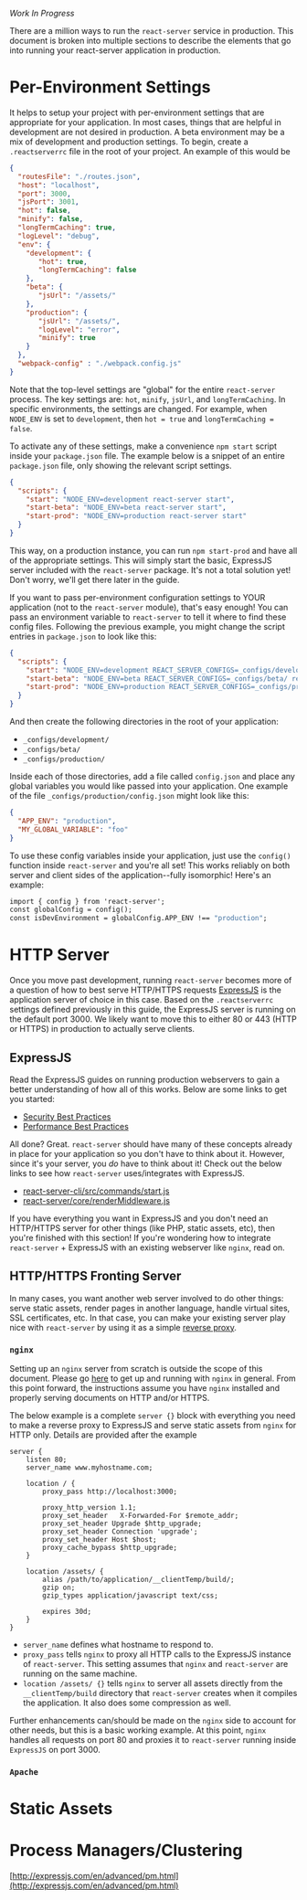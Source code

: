 *Work In Progress*

There are a million ways to run the `react-server` service in production.  This document is broken into multiple sections to
describe the elements that go into running your react-server application in production.

# Per-Environment Settings

It helps to setup your project with per-environment settings that are appropriate for your application.  In most cases,
 things that are helpful in development are not desired in production.  A beta environment may be a mix of development
 and production settings.  To begin, create a `.reactserverrc` file in the root of your project.  An example of this
 would be
 
```json
{
  "routesFile": "./routes.json",
  "host": "localhost",
  "port": 3000,
  "jsPort": 3001,
  "hot": false,
  "minify": false,
  "longTermCaching": true,
  "logLevel": "debug",
  "env": {
    "development": {
       "hot": true,
       "longTermCaching": false
    },
    "beta": {
       "jsUrl": "/assets/"
    },
    "production": {
       "jsUrl": "/assets/",
       "logLevel": "error",
       "minify": true
    }
  },
  "webpack-config" : "./webpack.config.js"
}
```

Note that the top-level settings are "global" for the entire `react-server` process.  The key settings are: `hot`,
`minify`, `jsUrl`, and `longTermCaching`.  In specific environments, the settings are changed.  For example, when
`NODE_ENV` is set to `development`, then `hot = true` and `longTermCaching = false`.

To activate any of these settings, make a convenience `npm start` script inside your `package.json` file.  The example
below is a snippet of an entire `package.json` file, only showing the relevant script settings.

```json
{
  "scripts": {
    "start": "NODE_ENV=development react-server start",
    "start-beta": "NODE_ENV=beta react-server start",
    "start-prod": "NODE_ENV=production react-server start"
  }
}
  ```
  
This way, on a production instance, you can run `npm start-prod` and have all of the appropriate settings.  This will
simply start the basic, ExpressJS server included with the `react-server` package.  It's not a total solution yet!
Don't worry, we'll get there later in the guide.

If you want to pass per-environment configuration settings to YOUR application (not to the `react-server` module),
that's easy enough!  You can pass an environment variable to `react-server` to tell it where to find these config files.
Following the previous example, you might change the script entries in `package.json` to look like this:

```json
{
  "scripts": {
    "start": "NODE_ENV=development REACT_SERVER_CONFIGS=_configs/development/ react-server start",
    "start-beta": "NODE_ENV=beta REACT_SERVER_CONFIGS=_configs/beta/ react-server start",
    "start-prod": "NODE_ENV=production REACT_SERVER_CONFIGS=_configs/production/ react-server start"
  }
}
```

And then create the following directories in the root of your application:

- `_configs/development/`
- `_configs/beta/`
- `_configs/production/`

Inside each of those directories, add a file called `config.json` and place any global variables you would like passed
into your application.  One example of the file `_configs/production/config.json` might look like this:

```json
{
  "APP_ENV": "production",
  "MY_GLOBAL_VARIABLE": "foo"
}
```

To use these config variables inside your application, just use the `config()` function inside `react-server` and
you're all set!  This works reliably on both server and client sides of the application--fully isomorphic! 
Here's an example:

```javascript1.6
import { config } from 'react-server';
const globalConfig = config();
const isDevEnvironment = globalConfig.APP_ENV !== "production";
```

# HTTP Server
Once you move past development, running `react-server` becomes more of a question of how to best serve HTTP/HTTPS requests
[ExpressJS](http://expressjs.com) is the application server of choice in this case.  Based on the `.reactserverrc` settings
defined previously in this guide, the ExpressJS server is running on the default port 3000.  We likely want to move this
to either 80 or 443 (HTTP or HTTPS) in production to actually serve clients.  

## ExpressJS
Read the ExpressJS guides on running production webservers to gain a better understanding of how all of this works.
Below are some links to get you started:

- [Security Best Practices](http://expressjs.com/en/advanced/best-practice-security.html)
- [Performance Best Practices](http://expressjs.com/en/advanced/best-practice-performance.html)

All done?  Great.  `react-server` should have many of these concepts already in place for your application so you don't
have to think about it.  However, since it's your server, you *do* have to think about it!  Check out the below links
to see how `react-server` uses/integrates with ExpressJS.

- [react-server-cli/src/commands/start.js](https://github.com/redfin/react-server/blob/master/packages/react-server-cli/src/commands/start.js)
- [react-server/core/renderMiddleware.js](https://github.com/redfin/react-server/blob/master/packages/react-server/core/renderMiddleware.js)

If you have everything you want in ExpressJS and you don't need an HTTP/HTTPS server for other things (like PHP, static assets, etc),
then you're finished with this section!  If you're wondering how to integrate `react-server` + ExpressJS with an existing
webserver like `nginx`, read on.

## HTTP/HTTPS Fronting Server
In many cases, you want another web server involved to do other things: serve static assets, render pages in another
language, handle virtual sites, SSL certificates, etc.  In that case, you can make your existing server play nice with
`react-server` by using it as a simple [reverse proxy](https://expressjs.com/en/advanced/best-practice-performance.html#proxy).

### `nginx`
Setting up an `nginx` server from scratch is outside the scope of this document.  Please go [here](http://nginx.org/en/docs/)
to get up and running with `nginx` in general.  From this point forward, the instructions assume you have `nginx` installed
and properly serving documents on HTTP and/or HTTPS.

The below example is a complete `server {}` block with everything you need to make a reverse proxy to ExpressJS and serve
static assets from `nginx` for HTTP only.  Details are provided after the example

```
server {
    listen 80;
    server_name www.myhostname.com;

    location / {
        proxy_pass http://localhost:3000;

        proxy_http_version 1.1;
        proxy_set_header   X-Forwarded-For $remote_addr;
        proxy_set_header Upgrade $http_upgrade;
        proxy_set_header Connection 'upgrade';
        proxy_set_header Host $host;
        proxy_cache_bypass $http_upgrade;
    }

    location /assets/ {
        alias /path/to/application/__clientTemp/build/;
        gzip on;
        gzip_types application/javascript text/css;

        expires 30d;
    }
}
```

- `server_name` defines what hostname to respond to.
- `proxy_pass` tells `nginx` to proxy all HTTP calls to the ExpressJS instance of `react-server`.  This setting assumes
that `nginx` and `react-server` are running on the same machine.
- `location /assets/ {}` tells `nginx` to server all assets directly from the `__clientTemp/build` directory that
`react-server` creates when it compiles the application.  It also does some compression as well.

Further enhancements can/should be made on the `nginx` side to account for other needs, but this is a basic working
example.  At this point, `nginx` handles all requests on port 80 and proxies it to `react-server` running inside `ExpressJS`
on port 3000.

### `Apache`

# Static Assets

# Process Managers/Clustering

[http://expressjs.com/en/advanced/pm.html](http://expressjs.com/en/advanced/pm.html)
